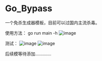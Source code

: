 # Go_Bypass
一个免杀生成器模板，目前可以过国内主流杀毒。

使用方法：
go run main -h
![image](https://user-images.githubusercontent.com/82130343/147438586-2ec0c4d5-2e8b-4689-a203-1236afc44f2e.png)

测试：
![image](https://user-images.githubusercontent.com/82130343/147438635-5e21dca8-0c4d-4411-b9a9-cf7b90a5cdef.png)
![image](https://user-images.githubusercontent.com/82130343/147439823-74e517c7-6a88-4200-b87a-e2e466eaded9.png)



后续模等待添加.............
